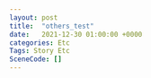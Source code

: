 ```yaml
---
layout: post
title:  "others_test"
date:   2021-12-30 01:00:00 +0000
categories: Etc
Tags: Story Etc
SceneCode: []
---
```

